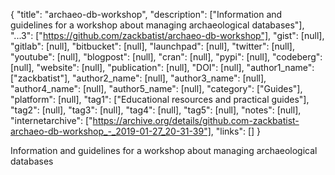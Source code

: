 {
  "title": "archaeo-db-workshop",
  "description": ["Information and guidelines for a workshop about managing archaeological databases"],
  "...3": ["https://github.com/zackbatist/archaeo-db-workshop"],
  "gist": [null],
  "gitlab": [null],
  "bitbucket": [null],
  "launchpad": [null],
  "twitter": [null],
  "youtube": [null],
  "blogpost": [null],
  "cran": [null],
  "pypi": [null],
  "codeberg": [null],
  "website": [null],
  "publication": [null],
  "DOI": [null],
  "author1_name": ["zackbatist"],
  "author2_name": [null],
  "author3_name": [null],
  "author4_name": [null],
  "author5_name": [null],
  "category": ["Guides"],
  "platform": [null],
  "tag1": ["Educational resources and practical guides"],
  "tag2": [null],
  "tag3": [null],
  "tag4": [null],
  "tag5": [null],
  "notes": [null],
  "internetarchive": ["https://archive.org/details/github.com-zackbatist-archaeo-db-workshop_-_2019-01-27_20-31-39"],
  "links": []
}

<!-- Generated by csv2md.R – do not edit by hand -->

Information and guidelines for a workshop about managing archaeological databases